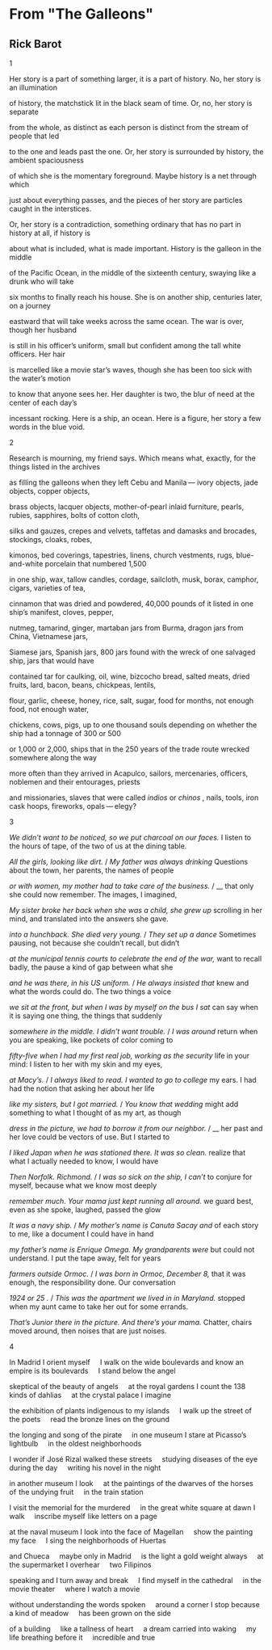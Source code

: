 # From "The Galleons"
## Rick Barot
1


Her story is a part of something larger, it is a part
of history. No, her story is an illumination

of history, the matchstick lit in the black seam of time.
Or, no, her story is separate

from the whole, as distinct as each person is distinct
from the stream of people that led

to the one and leads past the one. Or, her story
is surrounded by history, the ambient spaciousness

of which she is the momentary foreground.
Maybe history is a net through which

just about everything passes, and the pieces of her
story are particles caught in the interstices.

Or, her story is a contradiction, something ordinary
that has no part in history at all, if history is

about what is included, what is made important.
History is the galleon in the middle

of the Pacific Ocean, in the middle of the sixteenth
century, swaying like a drunk who will take

six months to finally reach his house.
She is on another ship, centuries later, on a journey

eastward that will take weeks across the same ocean.
The war is over, though her husband

is still in his officer’s uniform, small but confident
among the tall white officers. Her hair

is marcelled like a movie star’s waves,
though she has been too sick with the water’s motion

to know that anyone sees her. Her daughter is two,
the blur of need at the center of each day’s

incessant rocking. Here is a ship, an ocean.
Here is a figure, her story a few words in the blue void.



2


Research is mourning, my friend says. Which means what,
exactly, for the things listed in the archives

as filling the galleons when they left Cebu and Manila —
ivory objects, jade objects, copper objects,

brass objects, lacquer objects, mother-of-pearl inlaid furniture,
pearls, rubies, sapphires, bolts of cotton cloth,

silks and gauzes, crepes and velvets, taffetas
and damasks and brocades, stockings, cloaks, robes,

kimonos, bed coverings, tapestries, linens, church
vestments, rugs, blue-and-white porcelain that numbered 1,500

in one ship, wax, tallow candles, cordage,
sailcloth, musk, borax, camphor, cigars, varieties of tea,

cinnamon that was dried and powdered, 40,000 pounds of it
listed in one ship’s manifest, cloves, pepper,

nutmeg, tamarind, ginger, martaban jars from Burma,
dragon jars from China, Vietnamese jars,

Siamese jars, Spanish jars, 800 jars found with the wreck
of one salvaged ship, jars that would have

contained tar for caulking, oil, wine, bizcocho bread,
salted meats, dried fruits, lard, bacon, beans, chickpeas, lentils,

flour, garlic, cheese, honey, rice, salt,
sugar, food for months, not enough food, not enough water,

chickens, cows, pigs, up to one thousand souls
depending on whether the ship had a tonnage of 300 or 500

or 1,000 or 2,000, ships that in the 250 years
of the trade route wrecked somewhere along the way

more often than they arrived in Acapulco, sailors,
mercenaries, officers, noblemen and their entourages, priests

and missionaries, slaves that were called _indios_
or _chinos_ , nails, tools, iron cask hoops, fireworks, opals — elegy?



3


_We didn’t want to be noticed, so we put charcoal on our faces._
I listen to the hours of tape, of the two of us at the dining table.

 _All the girls, looking like dirt._ / _My father was always drinking_
Questions about the town, her parents, the names of people

 _or with women, my mother had to take care of the business._ / __
that only she could now remember. The images, I imagined,

 _My sister broke her back when she was a child, she grew up_
scrolling in her mind, and translated into the answers she gave.

 _into a hunchback. She died very young._ / _They set up a dance_
Sometimes pausing, not because she couldn’t recall, but didn’t

 _at the municipal tennis courts to celebrate the end of the war,_
want to recall badly, the pause a kind of gap between what she

 _and he was there, in his_ _US_ _uniform._ / _He always insisted that_
knew and what the words could do. The two things a voice

 _we sit at the front, but when I was by myself on the bus I sat_
can say when it is saying one thing, the things that suddenly

 _somewhere in the middle. I didn’t want trouble._ / _I was around_
return when you are speaking, like pockets of color coming to

 _fifty-five when I had my first real job, working as the security_
life in your mind: I listen to her with my skin and my eyes,

 _at Macy’s._ / _I always liked to read. I wanted to go to college_
my ears. I had had the notion that asking her about her life

 _like my sisters, but I got married._ / _You know that wedding_
might add something to what I thought of as my art, as though

 _dress in the picture, we had to borrow it from our neighbor._ / __
her past and her love could be vectors of use. But I started to

 _I liked Japan when he was stationed there. It was so clean._
realize that what I actually needed to know, I would have

 _Then Norfolk. Richmond._ / _I was so sick on the ship, I can’t_
to conjure for myself, because what we know most deeply

 _remember much. Your mama just kept running all around._
we guard best, even as she spoke, laughed, passed the glow

 _It was a navy ship._ / _My mother’s name is Canuta Sacay and_
of each story to me, like a document I could have in hand

 _my father’s name is Enrique Omega. My grandparents were_
but could not understand. I put the tape away, felt for years

 _farmers outside Ormoc._ / _I was born in Ormoc, December 8,_
that it was enough, the responsibility done. Our conversation

 _1924_ _or_ _25_ _._ / _This was the apartment we lived in in Maryland._
stopped when my aunt came to take her out for some errands.

 _That’s Junior there in the picture. And there’s your mama._
Chatter, chairs moved around, then noises that are just noises.



4


In Madrid I orient myself     I walk on the wide boulevards
and know an empire is its boulevards     I stand below the angel


skeptical of the beauty of angels     at the royal gardens I count
the 138 kinds of dahlias     at the crystal palace I imagine


the exhibition of plants indigenous to my islands     I walk
up the street of the poets     read the bronze lines on the ground


the longing and song of the pirate     in one museum I stare
at Picasso’s lightbulb     in the oldest neighborhoods


I wonder if  José Rizal walked these streets     studying diseases
of the eye during the day     writing his novel in the night


in another museum I look     at the paintings of the dwarves
of  the horses     of  the undying fruit     in the train station


I visit the memorial for the murdered     in the great white
square at dawn I walk     inscribe myself  like letters on a page


at the naval museum I look into the face of  Magellan     show the
painting my face     I sing the neighborhoods of Huertas


and Chueca     maybe only in Madrid     is the light a gold
weight always     at the supermarket I overhear     two Filipinos


speaking and I turn away and break     I find myself in
the cathedral     in the movie theater     where I watch a movie


without understanding the words spoken     around a corner
I stop because a kind of meadow     has been grown on the side


of a building     like a tallness of heart     a dream carried
into waking     my life breathing before it     incredible and true
